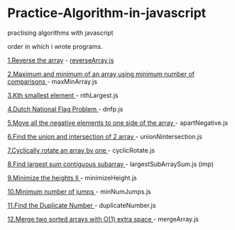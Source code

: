 # Practice-Algorithm-in-javascript
practising algorithms with javascript

order in which i wrote programs.

<p> <a href="https://www.geeksforgeeks.org/write-a-program-to-reverse-an-array-or-string/">1.Reverse the array</a> - <a href="/reverseArray.js">reverseArray.js</a> </p>
<p> <a href="https://www.geeksforgeeks.org/maximum-and-minimum-in-an-array/"> 2.Maximum and minimum of an array using minimum number of comparisons </a> - maxMinArray.js </p>
<p> <a href="https://practice.geeksforgeeks.org/problems/kth-smallest-element/0"> 3.Kth smallest element </a>- nthLargest.js </p>
<p> <a href="https://practice.geeksforgeeks.org/problems/sort-an-array-of-0s-1s-and-2s/0"> 4.Dutch National Flag Problem </a>- dnfp.js </p>
<p> <a href="https://www.geeksforgeeks.org/move-negative-numbers-beginning-positive-end-constant-extra-space/"> 5.Move all the negative elements to one side of the array </a>- apartNegative.js </p>
<p> <a href="https://practice.geeksforgeeks.org/problems/union-of-two-arrays/0"> 6.Find the union and intersection of 2 array </a>- unionNintersection.js </p>
<p> <a href="https://practice.geeksforgeeks.org/problems/cyclically-rotate-an-array-by-one/0"> 7.Cyclically rotate an array by one  </a>- cyclicRotate.js </p>
<p> <a href="https://practice.geeksforgeeks.org/problems/kadanes-algorithm/0"> 8.Find largest sum contiguous subarray </a>- largestSubArraySum.js (imp) </p>
<p> <a href="https://practice.geeksforgeeks.org/problems/minimize-the-heights3351/1"> 9.Minimize the heights II </a>- minimizeHeight.js </p>
<p> <a href="https://practice.geeksforgeeks.org/problems/minimum-number-of-jumps/0"> 10.Minimum number of jumps </a>- minNumJumps.js </p>
<p> <a href="https://leetcode.com/problems/find-the-duplicate-number/"> 11.Find the Duplicate Number </a>- duplicateNumber.js </p>
<p> <a href="https://practice.geeksforgeeks.org/problems/merge-two-sorted-arrays5135/1"> 12.Merge two sorted arrays with O(1) extra space </a>- mergeArray.js </p>
